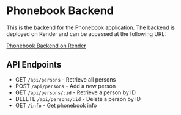 # Phonebook Backend

This is the backend for the Phonebook application. The backend is deployed on Render and can be accessed at the following URL:

[Phonebook Backend on Render](https://fullstackopen-part3-ad9k.onrender.com)

## API Endpoints

- GET `/api/persons` - Retrieve all persons
- POST `/api/persons` - Add a new person
- GET `/api/persons/:id` - Retrieve a person by ID
- DELETE `/api/persons/:id` - Delete a person by ID
- GET `/info` - Get phonebook info
